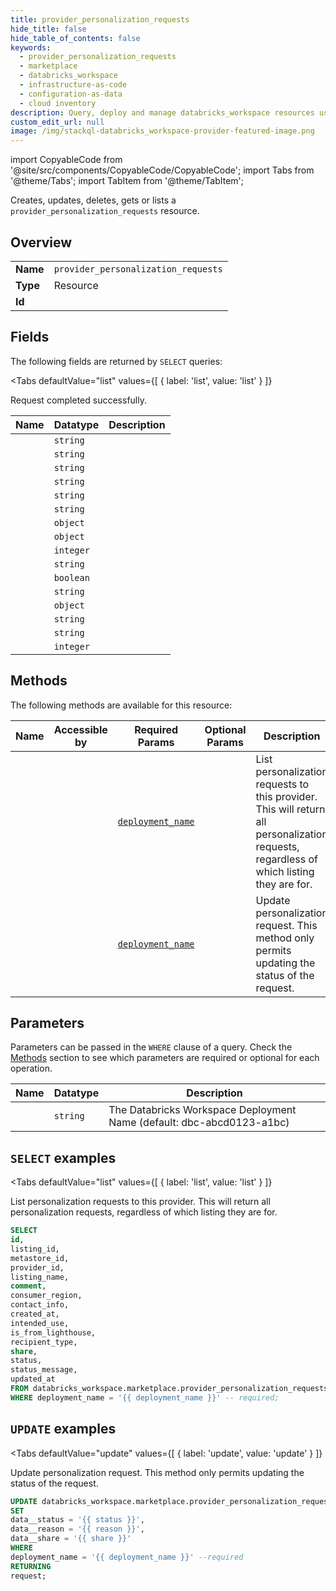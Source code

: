 ```yaml
--- 
title: provider_personalization_requests
hide_title: false
hide_table_of_contents: false
keywords:
  - provider_personalization_requests
  - marketplace
  - databricks_workspace
  - infrastructure-as-code
  - configuration-as-data
  - cloud inventory
description: Query, deploy and manage databricks_workspace resources using SQL
custom_edit_url: null
image: /img/stackql-databricks_workspace-provider-featured-image.png
---
```


import CopyableCode from '@site/src/components/CopyableCode/CopyableCode';
import Tabs from '@theme/Tabs';
import TabItem from '@theme/TabItem';

Creates, updates, deletes, gets or lists a <code>provider_personalization_requests</code> resource.

## Overview
<table><tbody>
<tr><td><b>Name</b></td><td><code>provider_personalization_requests</code></td></tr>
<tr><td><b>Type</b></td><td>Resource</td></tr>
<tr><td><b>Id</b></td><td><CopyableCode code="databricks_workspace.marketplace.provider_personalization_requests" /></td></tr>
</tbody></table>

## Fields

The following fields are returned by `SELECT` queries:

<Tabs
    defaultValue="list"
    values={[
        { label: 'list', value: 'list' }
    ]}
>
<TabItem value="list">

Request completed successfully.

<table>
<thead>
    <tr>
    <th>Name</th>
    <th>Datatype</th>
    <th>Description</th>
    </tr>
</thead>
<tbody>
<tr>
    <td><CopyableCode code="id" /></td>
    <td><code>string</code></td>
    <td></td>
</tr>
<tr>
    <td><CopyableCode code="listing_id" /></td>
    <td><code>string</code></td>
    <td></td>
</tr>
<tr>
    <td><CopyableCode code="metastore_id" /></td>
    <td><code>string</code></td>
    <td></td>
</tr>
<tr>
    <td><CopyableCode code="provider_id" /></td>
    <td><code>string</code></td>
    <td></td>
</tr>
<tr>
    <td><CopyableCode code="listing_name" /></td>
    <td><code>string</code></td>
    <td></td>
</tr>
<tr>
    <td><CopyableCode code="comment" /></td>
    <td><code>string</code></td>
    <td></td>
</tr>
<tr>
    <td><CopyableCode code="consumer_region" /></td>
    <td><code>object</code></td>
    <td></td>
</tr>
<tr>
    <td><CopyableCode code="contact_info" /></td>
    <td><code>object</code></td>
    <td></td>
</tr>
<tr>
    <td><CopyableCode code="created_at" /></td>
    <td><code>integer</code></td>
    <td></td>
</tr>
<tr>
    <td><CopyableCode code="intended_use" /></td>
    <td><code>string</code></td>
    <td></td>
</tr>
<tr>
    <td><CopyableCode code="is_from_lighthouse" /></td>
    <td><code>boolean</code></td>
    <td></td>
</tr>
<tr>
    <td><CopyableCode code="recipient_type" /></td>
    <td><code>string</code></td>
    <td></td>
</tr>
<tr>
    <td><CopyableCode code="share" /></td>
    <td><code>object</code></td>
    <td></td>
</tr>
<tr>
    <td><CopyableCode code="status" /></td>
    <td><code>string</code></td>
    <td></td>
</tr>
<tr>
    <td><CopyableCode code="status_message" /></td>
    <td><code>string</code></td>
    <td></td>
</tr>
<tr>
    <td><CopyableCode code="updated_at" /></td>
    <td><code>integer</code></td>
    <td></td>
</tr>
</tbody>
</table>
</TabItem>
</Tabs>

## Methods

The following methods are available for this resource:

<table>
<thead>
    <tr>
    <th>Name</th>
    <th>Accessible by</th>
    <th>Required Params</th>
    <th>Optional Params</th>
    <th>Description</th>
    </tr>
</thead>
<tbody>
<tr>
    <td><a href="#list"><CopyableCode code="list" /></a></td>
    <td><CopyableCode code="select" /></td>
    <td><a href="#parameter-deployment_name"><code>deployment_name</code></a></td>
    <td></td>
    <td>List personalization requests to this provider. This will return all personalization requests, regardless of which listing they are for.</td>
</tr>
<tr>
    <td><a href="#update"><CopyableCode code="update" /></a></td>
    <td><CopyableCode code="update" /></td>
    <td><a href="#parameter-deployment_name"><code>deployment_name</code></a></td>
    <td></td>
    <td>Update personalization request. This method only permits updating the status of the request.</td>
</tr>
</tbody>
</table>

## Parameters

Parameters can be passed in the `WHERE` clause of a query. Check the [Methods](#methods) section to see which parameters are required or optional for each operation.

<table>
<thead>
    <tr>
    <th>Name</th>
    <th>Datatype</th>
    <th>Description</th>
    </tr>
</thead>
<tbody>
<tr id="parameter-deployment_name">
    <td><CopyableCode code="deployment_name" /></td>
    <td><code>string</code></td>
    <td>The Databricks Workspace Deployment Name (default: dbc-abcd0123-a1bc)</td>
</tr>
</tbody>
</table>

## `SELECT` examples

<Tabs
    defaultValue="list"
    values={[
        { label: 'list', value: 'list' }
    ]}
>
<TabItem value="list">

List personalization requests to this provider. This will return all personalization requests, regardless of which listing they are for.

```sql
SELECT
id,
listing_id,
metastore_id,
provider_id,
listing_name,
comment,
consumer_region,
contact_info,
created_at,
intended_use,
is_from_lighthouse,
recipient_type,
share,
status,
status_message,
updated_at
FROM databricks_workspace.marketplace.provider_personalization_requests
WHERE deployment_name = '{{ deployment_name }}' -- required;
```
</TabItem>
</Tabs>


## `UPDATE` examples

<Tabs
    defaultValue="update"
    values={[
        { label: 'update', value: 'update' }
    ]}
>
<TabItem value="update">

Update personalization request. This method only permits updating the status of the request.

```sql
UPDATE databricks_workspace.marketplace.provider_personalization_requests
SET 
data__status = '{{ status }}',
data__reason = '{{ reason }}',
data__share = '{{ share }}'
WHERE 
deployment_name = '{{ deployment_name }}' --required
RETURNING
request;
```
</TabItem>
</Tabs>
